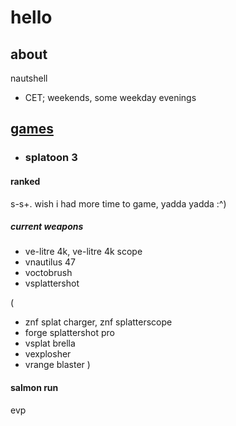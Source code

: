 # hello

## about
nautshell
- CET; weekends, some weekday evenings

## [games](games.md)
+ ### splatoon 3
#### ranked
s-s+. wish i had more time to game, yadda yadda :^)
##### current weapons
- ve-litre 4k, ve-litre 4k scope
- vnautilus 47
- voctobrush
- vsplattershot

(
- znf splat charger, znf splatterscope
- forge splattershot pro
- vsplat brella
- vexplosher
- vrange blaster
)

#### salmon run
evp
